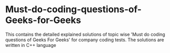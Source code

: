 # Must-do-coding-questions-of-Geeks-for-Geeks
This contains the detailed explained solutions of topic wise 'Must do coding questions of Geeks For Geeks' for company coding tests.
The solutions are written in C++ language
